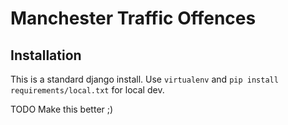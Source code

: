 # Manchester Traffic Offences

## Installation

This is a standard django install.  Use `virtualenv` and `pip install requirements/local.txt` for local dev.

TODO Make this better ;)
